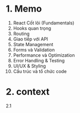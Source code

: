 # 1. Memo
1. React Cốt lõi (Fundamentals)
2. Hooks quan trọng
3. Routing
4. Giao tiếp với API
5. State Management
6. Forms và Validation
7. Performance và Optimization
8. Error Handling & Testing
9. UI/UX & Styling
10. Cấu trúc và tổ chức code

# 2. context

2.1 
